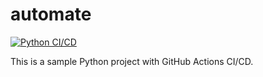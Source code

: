 # automate
[![Python CI/CD](https://github.com/ap02beckman/automate/actions/workflows/ci.yml/badge.svg)](https://github.com/ap02beckman/automate/actions/workflows/ci.yml)

This is a sample Python project with GitHub Actions CI/CD.
